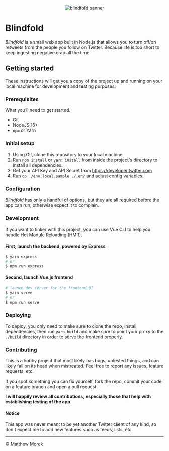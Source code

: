 <p align="center"><img src="https://github.com/matthewmorek/blindfold/raw/master/public/img/og-image.png" alt="blindfold banner" /></p>

# Blindfold

_Blindfold_ is a small web app built in Node.js that allows you to turn off/on retweets from the people you follow on Twitter. Because life is too short to keep ingesting negative crap all the time.

## Getting started

These instructions will get you a copy of the project up and running on your local machine for development and testing purposes.

### Prerequisites

What you’ll need to get started.

- Git
- NodeJS 16+
- `npm` or Yarn

### Initial setup

1. Using Git, clone this repository to your local machine.
2. Run `npm install` or `yarn install` from inside the project's directory to install all dependencies.
3. Get your API Key and API Secret from https://developer.twitter.com
4. Run `cp ./env.local.sample ./.env` and adjust config variables.

### Configuration

_Blindfold_ has only a handful of options, but they are all required before the app can run, otherwise expect it to complain.

### Development

If you want to tinker with this project, you can use Vue CLI to help you handle Hot Module Reloading (HMR).

#### First, launch the backend, powered by Express
```bash
$ yarn express
# or
$ npm run express
```
#### Second, launch Vue.js frontend
```bash
# launch dev server for the frontend UI
$ yarn serve
# or
$ npm run serve
```

### Deploying
To deploy, you only need to make sure to clone the repo, install dependencies, then run `yarn build` and make sure to point your proxy to the `./build` directory in order to serve the frontend properly.

### Contributing

This is a hobby project that most likely has bugs, untested things, and can likely fall on its head when mistreated. Feel free to report any issues, feature requests, etc.

If you spot something you can fix yourself, fork the repo, commit your code on a feature branch and open a pull request.

**I will happily review all contributions, especially those that help with establishing testing of the app.**

#### Notice

This app was never meant to be yet another Twitter client of any kind, so don't expect me to add new features such as feeds, lists, etc.

---

&copy; Matthew Morek
